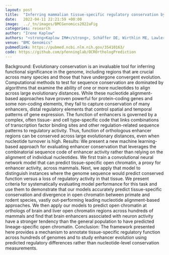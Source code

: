 ```yaml
---
layout: post
title:  "Inferring mammalian tissue-specific regulatory conservation by predicting tissue-specific differences in open chromatin"
date:   2022-04-11 22:21:59 +00:00
image:  ../_tn/images/BMCGenomics2022aFig
categories: research
author: "Irene Kaplow"
authors: "<strong>Kaplow IM#</strong>, Schäffer DE, Wirthlin ME, Lawler AJ, Brown AR, Kleyman M, Pfenning AR#"
venue: "BMC Genomics"
pubmedlink: https://pubmed.ncbi.nlm.nih.gov/35410163/
code: https://github.com/pfenninglab/OCROrthologPrediction
---
```

Background: Evolutionary conservation is an invaluable tool for inferring functional significance in the genome, including regions that are crucial across many species and those that have undergone convergent evolution. Computational methods to test for sequence conservation are dominated by algorithms that examine the ability of one or more nucleotides to align across large evolutionary distances. While these nucleotide alignment-based approaches have proven powerful for protein-coding genes and some non-coding elements, they fail to capture conservation of many enhancers, distal regulatory elements that control spatial and temporal patterns of gene expression. The function of enhancers is governed by a complex, often tissue- and cell type-specific code that links combinations of transcription factor binding sites and other regulation-related sequence patterns to regulatory activity. Thus, function of orthologous enhancer regions can be conserved across large evolutionary distances, even when nucleotide turnover is high.  Results: We present a new machine learning-based approach for evaluating enhancer conservation that leverages the combinatorial sequence code of enhancer activity rather than relying on the alignment of individual nucleotides. We first train a convolutional neural network model that can predict tissue-specific open chromatin, a proxy for enhancer activity, across mammals. Next, we apply that model to distinguish instances where the genome sequence would predict conserved function versus a loss of regulatory activity in that tissue. We present criteria for systematically evaluating model performance for this task and use them to demonstrate that our models accurately predict tissue-specific conservation and divergence in open chromatin between primate and rodent species, vastly out-performing leading nucleotide alignment-based approaches. We then apply our models to predict open chromatin at orthologs of brain and liver open chromatin regions across hundreds of mammals and find that brain enhancers associated with neuron activity have a stronger tendency than the general population to have predicted lineage-specific open chromatin.  Conclusion: The framework presented here provides a mechanism to annotate tissue-specific regulatory function across hundreds of genomes and to study enhancer evolution using predicted regulatory differences rather than nucleotide-level conservation measurements.